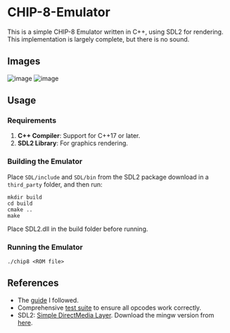# CHIP-8-Emulator
This is a simple CHIP-8 Emulator written in C++, using SDL2 for rendering. This implementation is largely complete, but there is no sound.

## Images
![image](https://github.com/user-attachments/assets/97babff6-27b7-4e04-af9e-250af781451c)
![image](https://github.com/user-attachments/assets/986b1d1a-752d-41cf-a5f4-46b1ea26b34e)


## Usage

### Requirements
1. **C++ Compiler**: Support for C++17 or later.
2. **SDL2 Library**: For graphics rendering.

### Building the Emulator
Place `SDL/include` and `SDL/bin` from the SDL2 package download in a `third_party` folder, and then run:
```
mkdir build
cd build
cmake ..
make
```
Place SDL2.dll in the build folder before running.

### Running the Emulator
`./chip8 <ROM file>`

## References
- The [guide](https://tobiasvl.github.io/blog/write-a-chip-8-emulator/) I followed.
- Comprehensive [test suite](https://github.com/Timendus/chip8-test-suite?tab=readme-ov-file) to ensure all opcodes work correctly.
- SDL2: [Simple DirectMedia Layer](https://www.libsdl.org/). Download the mingw version from [here](https://github.com/libsdl-org/SDL/releases/tag/release-2.30.9).
